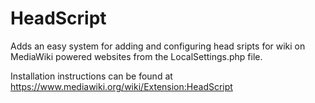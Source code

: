 HeadScript
==========

Adds an easy system for adding and configuring head sripts for wiki on MediaWiki powered websites from the LocalSettings.php file.

Installation instructions can be found at https://www.mediawiki.org/wiki/Extension:HeadScript
